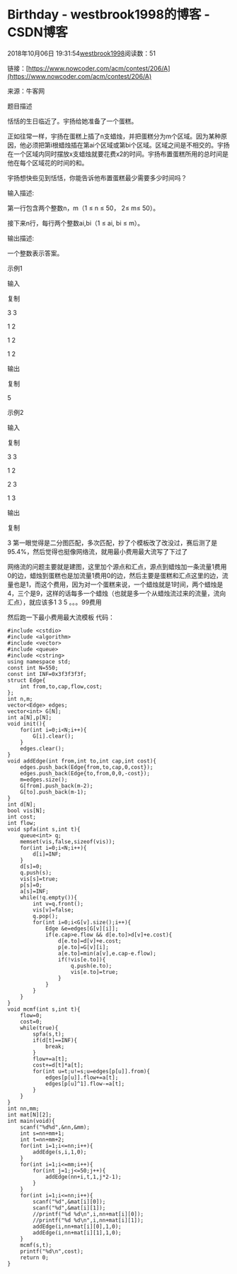 # Birthday - westbrook1998的博客 - CSDN博客





2018年10月06日 19:31:54[westbrook1998](https://me.csdn.net/westbrook1998)阅读数：51








> 
链接：[https://www.nowcoder.com/acm/contest/206/A](https://www.nowcoder.com/acm/contest/206/A)

来源：牛客网

题目描述

恬恬的生日临近了。宇扬给她准备了一个蛋糕。

正如往常一样，宇扬在蛋糕上插了n支蜡烛，并把蛋糕分为m个区域。因为某种原因，他必须把第i根蜡烛插在第ai个区域或第bi个区域。区域之间是不相交的。宇扬在一个区域内同时摆放x支蜡烛就要花费x2的时间。宇扬布置蛋糕所用的总时间是他在每个区域花的时间的和。

宇扬想快些见到恬恬，你能告诉他布置蛋糕最少需要多少时间吗？

输入描述:

第一行包含两个整数n，m（1 ≤ n ≤ 50， 2≤ m≤ 50）。

接下来n行，每行两个整数ai,bi（1 ≤ ai, bi ≤ m）。

输出描述:

一个整数表示答案。

示例1

输入

复制

3 3

1 2

1 2

1 2

输出

复制

5

示例2

输入

复制

3 3

1 2

2 3

1 3

输出

复制

3
第一眼觉得是二分图匹配，多次匹配，抄了个模板改了改没过，赛后测了是95.4%，然后觉得也挺像网络流，就用最小费用最大流写了下过了

网络流的问题主要就是建图，这里加个源点和汇点，源点到蜡烛加一条流量1费用0的边，蜡烛到蛋糕也是加流量1费用0的边，然后主要是蛋糕和汇点这里的边，流量也是1，而这个费用，因为对一个蛋糕来说，一个蜡烛就是1时间，两个蜡烛是4，三个是9，这样的话每多一个蜡烛（也就是多一个从蜡烛流过来的流量，流向汇点），就应该多1 3 5 。。。99费用

然后跑一下最小费用最大流模板
代码：

```
#include <cstdio>
#include <algorithm>
#include <vector>
#include <queue>
#include <cstring>
using namespace std;
const int N=550;
const int INF=0x3f3f3f3f;
struct Edge{
    int from,to,cap,flow,cost;
};
int n,m;
vector<Edge> edges;
vector<int> G[N];
int a[N],p[N];
void init(){
    for(int i=0;i<N;i++){
        G[i].clear();
    }
    edges.clear();
}
void addEdge(int from,int to,int cap,int cost){
    edges.push_back(Edge{from,to,cap,0,cost});
    edges.push_back(Edge{to,from,0,0,-cost});
    m=edges.size();
    G[from].push_back(m-2);
    G[to].push_back(m-1);
}
int d[N];
bool vis[N];
int cost;
int flow;
void spfa(int s,int t){
    queue<int> q;
    memset(vis,false,sizeof(vis));
    for(int i=0;i<N;i++){
        d[i]=INF;
    }
    d[s]=0;
    q.push(s);
    vis[s]=true;
    p[s]=0;
    a[s]=INF;
    while(!q.empty()){
        int v=q.front();
        vis[v]=false;
        q.pop();
        for(int i=0;i<G[v].size();i++){
            Edge &e=edges[G[v][i]];
            if(e.cap>e.flow && d[e.to]>d[v]+e.cost){
                d[e.to]=d[v]+e.cost;
                p[e.to]=G[v][i];
                a[e.to]=min(a[v],e.cap-e.flow);
                if(!vis[e.to]){
                    q.push(e.to);
                    vis[e.to]=true;
                }
            }
        }
    }
}
void mcmf(int s,int t){
    flow=0;
    cost=0;
    while(true){
        spfa(s,t);
        if(d[t]==INF){
            break;
        }
        flow+=a[t];
        cost+=d[t]*a[t];
        for(int u=t;u!=s;u=edges[p[u]].from){
            edges[p[u]].flow+=a[t];
            edges[p[u]^1].flow-=a[t];
        }
    }
}
int nn,mm;
int mat[N][2];
int main(void){
    scanf("%d%d",&nn,&mm);
    int s=nn+mm+1;
    int t=nn+mm+2;
    for(int i=1;i<=nn;i++){
        addEdge(s,i,1,0);
    }
    for(int i=1;i<=mm;i++){
        for(int j=1;j<=50;j++){
            addEdge(nn+i,t,1,j*2-1);
        }
    }
    for(int i=1;i<=nn;i++){
        scanf("%d",&mat[i][0]);
        scanf("%d",&mat[i][1]);
        //printf("%d %d\n",i,nn+mat[i][0]);
        //printf("%d %d\n",i,nn+mat[i][1]);
        addEdge(i,nn+mat[i][0],1,0);
        addEdge(i,nn+mat[i][1],1,0);
    }
    mcmf(s,t);
    printf("%d\n",cost);
    return 0;
}
```






